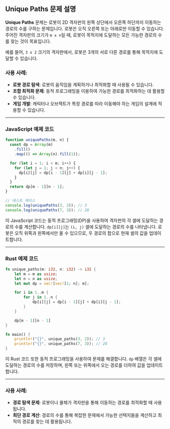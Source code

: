 ## Unique Paths 문제 설명

**Unique Paths** 문제는 로봇이 2D 격자판의 왼쪽 상단에서 오른쪽 하단까지 이동하는 경로의 수를 구하는 문제입니다. 로봇은 오직 오른쪽 또는 아래로만 이동할 수 있습니다. 주어진 격자판의 크기가 `m x n`일 때, 로봇이 목적지에 도달하는 모든 가능한 경로의 수를 찾는 것이 목표입니다.

예를 들어, `3 x 2` 크기의 격자판에서, 로봇은 3개의 서로 다른 경로를 통해 목적지에 도달할 수 있습니다.

### 사용 사례:

- **로봇 경로 탐색**: 로봇의 움직임을 계획하거나 최적화할 때 사용될 수 있습니다.
- **조합 최적화 문제**: 동적 프로그래밍을 이용하여 가능한 경로를 최적화하는 데 활용할 수 있습니다.
- **게임 개발**: 캐릭터나 오브젝트가 특정 경로를 따라 이동해야 하는 게임의 설계에 적용할 수 있습니다.

---

### JavaScript 예제 코드

```javascript
function uniquePaths(m, n) {
  const dp = Array(m)
    .fill()
    .map(() => Array(n).fill(1));

  for (let i = 1; i < m; i++) {
    for (let j = 1; j < n; j++) {
      dp[i][j] = dp[i - 1][j] + dp[i][j - 1];
    }
  }
  return dp[m - 1][n - 1];
}

// 테스트 케이스
console.log(uniquePaths(3, 2)); // 3
console.log(uniquePaths(7, 3)); // 28
```

이 JavaScript 코드는 동적 프로그래밍(DP)을 사용하여 격자판의 각 셀에 도달하는 경로의 수를 계산합니다. `dp[i][j]`는 `(i, j)` 셀에 도달하는 경로의 수를 나타냅니다. 로봇은 오직 위쪽과 왼쪽에서만 올 수 있으므로, 두 경로의 합으로 현재 셀의 값을 업데이트합니다.

---

### Rust 예제 코드

```rust
fn unique_paths(m: i32, n: i32) -> i32 {
    let m = m as usize;
    let n = n as usize;
    let mut dp = vec![vec![1; n]; m];

    for i in 1..m {
        for j in 1..n {
            dp[i][j] = dp[i - 1][j] + dp[i][j - 1];
        }
    }

    dp[m - 1][n - 1]
}

fn main() {
    println!("{}", unique_paths(3, 2)); // 3
    println!("{}", unique_paths(7, 3)); // 28
}
```

이 Rust 코드 또한 동적 프로그래밍을 사용하여 문제를 해결합니다. `dp` 배열은 각 셀에 도달하는 경로의 수를 저장하며, 왼쪽 또는 위쪽에서 오는 경로를 더하여 값을 업데이트합니다.

---

### 사용 사례:

- **경로 탐색 문제**: 로봇이나 물체가 격자판을 통해 이동하는 경로를 최적화할 때 사용됩니다.
- **최단 경로 계산**: 경로의 수를 통해 복잡한 문제에서 가능한 선택지들을 계산하고 최적의 경로를 찾는 데 활용됩니다.
